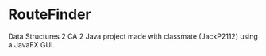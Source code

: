 # RouteFinder
Data Structures 2 CA 2
Java project made with classmate (JackP2112) using a JavaFX GUI.
